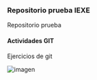  ### Repositorio prueba IEXE 

Repositorio prueba 

#### Actividades GIT 

Ejercicios de git 


![imagen](https://user-images.githubusercontent.com/46507580/143784031-fcd14dfc-ceb6-4b91-baca-325179f17173.png)

